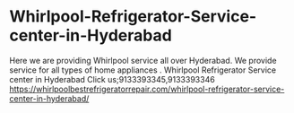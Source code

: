 # Whirlpool-Refrigerator-Service-center-in-Hyderabad
 Here we are providing Whirlpool service all over Hyderabad. We provide service for all types of home appliances . Whirlpool Refrigerator Service center in Hyderabad Click us;9133393345,9133393346 https://whirlpoolbestrefrigeratorrepair.com/whirlpool-refrigerator-service-center-in-hyderabad/
